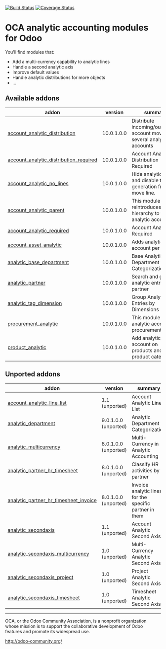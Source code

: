 [![Build Status](https://travis-ci.org/OCA/account-analytic.svg?branch=10.0)](https://travis-ci.org/OCA/account-analytic)
[![Coverage Status](https://coveralls.io/repos/OCA/account-analytic/badge.png?branch=10.0)](https://coveralls.io/r/OCA/account-analytic?branch=10.0)

OCA analytic accounting modules for Odoo
========================================

You'll find modules that:

 - Add a multi-currency capability to analytic lines
 - Handle a second analytic axis
 - Improve default values
 - Handle analytic distributions for more objects
 - ...

[//]: # (addons)

Available addons
----------------
addon | version | summary
--- | --- | ---
[account_analytic_distribution](account_analytic_distribution/) | 10.0.1.0.0 | Distribute incoming/outcoming account moves to several analytic accounts
[account_analytic_distribution_required](account_analytic_distribution_required/) | 10.0.1.0.0 | Account Analytic Distribution Required
[account_analytic_no_lines](account_analytic_no_lines/) | 10.0.1.0.0 | Hide analytics lines and disable their generation from a move line.
[account_analytic_parent](account_analytic_parent/) | 10.0.1.0.0 | This module reintroduces the hierarchy to the analytic accounts.
[account_analytic_required](account_analytic_required/) | 10.0.1.0.0 | Account Analytic Required
[account_asset_analytic](account_asset_analytic/) | 10.0.1.0.0 | Adds analytic account per asset
[analytic_base_department](analytic_base_department/) | 10.0.1.0.0 | Base Analytic Department Categorization
[analytic_partner](analytic_partner/) | 10.0.1.0.0 | Search and group analytic entries by partner
[analytic_tag_dimension](analytic_tag_dimension/) | 10.0.1.0.0 | Group Analytic Entries by Dimensions
[procurement_analytic](procurement_analytic/) | 10.0.1.0.0 | This module adds analytic account to procurements
[product_analytic](product_analytic/) | 10.0.1.0.0 | Add analytic account on products and product categories


Unported addons
---------------
addon | version | summary
--- | --- | ---
[account_analytic_line_list](account_analytic_line_list/) | 1.1 (unported) | Account Analytic Line List
[analytic_department](analytic_department/) | 9.0.1.0.0 (unported) | Analytic Department Categorization
[analytic_multicurrency](analytic_multicurrency/) | 8.0.1.0.0 (unported) | Multi-Currency in Analytic Accounting
[analytic_partner_hr_timesheet](analytic_partner_hr_timesheet/) | 8.0.1.0.0 (unported) | Classify HR activities by partner
[analytic_partner_hr_timesheet_invoice](analytic_partner_hr_timesheet_invoice/) | 8.0.1.0.0 (unported) | Invoice analytic lines for the specific partner in them
[analytic_secondaxis](analytic_secondaxis/) | 1.1 (unported) | Account Analytic Second Axis
[analytic_secondaxis_multicurrency](analytic_secondaxis_multicurrency/) | 1.0 (unported) | Multi-Currency Analytic Second Axis
[analytic_secondaxis_project](analytic_secondaxis_project/) | 1.0 (unported) | Project Analytic Second Axis
[analytic_secondaxis_timesheet](analytic_secondaxis_timesheet/) | 1.0 (unported) | Timesheet Analytic Second Axis

[//]: # (end addons)

----

OCA, or the Odoo Community Association, is a nonprofit organization whose
mission is to support the collaborative development of Odoo features and
promote its widespread use.

http://odoo-community.org/
